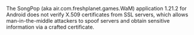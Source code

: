 The SongPop (aka air.com.freshplanet.games.WaM) application 1.21.2 for Android does not verify X.509 certificates from SSL servers, which allows man-in-the-middle attackers to spoof servers and obtain sensitive information via a crafted certificate.